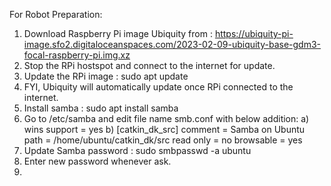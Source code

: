 For Robot Preparation:

1. Download Raspberry Pi image Ubiquity from : https://ubiquity-pi-image.sfo2.digitaloceanspaces.com/2023-02-09-ubiquity-base-gdm3-focal-raspberry-pi.img.xz
2. Stop the RPi hostspot and connect to the internet for update.
3. Update the RPi image : sudo apt update
4. FYI, Ubiquity will automatically update once RPi connected to the internet.
5. Install samba : sudo apt install samba
6. Go to /etc/samba and edit file name smb.conf with below addition:
   a) wins support = yes
   b) [catkin_dk_src]
         comment = Samba on Ubuntu
         path = /home/ubuntu/catkin_dk/src
         read only = no
         browsable = yes
8. Update Samba password : sudo smbpasswd -a ubuntu
9. Enter new password whenever ask.
10. 

